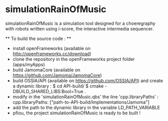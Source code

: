 # simulationRainOfMusic

simulationRainOfMusic is a simulation tool designed for a choeregraphy with robots written using i-score, the interactive intermedia sequencer.

** To build the source code : **

* install openFrameworks (available on http://openframeworks.cc/download)
* clone the repository in the openFrameworks project folder (apps/myApps)
* build JamomaCore (available on https://github.com/Jamoma/JamomaCore)
* build OSSIA/API (available on https://github.com/OSSIA/API) and create a dynamic library :
$ cd API-build/
$ cmake -DBUILD_SHARED_LIBS:Bool=True .
* modify in the 'simulationRainOfMusic.qbs' the line 'cpp.libraryPaths' :
cpp.libraryPaths: ["path-to-API-build/Implementations/Jamoma"]
* add the path to the dynamic library in the variable LD_PATH_VARIABLE
* pfiou, the project simulationRainOfMusic is ready to be built !
   
